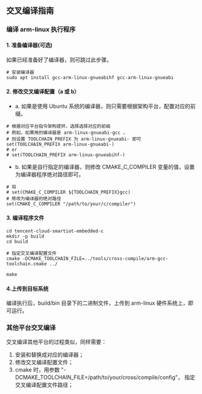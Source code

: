 ## 交叉编译指南
### 编译 arm-linux 执行程序
#### 1. 准备编译器(可选)

如果已经准备好了编译器，则可跳过此步骤。

``` shell
# 安装编译器
sudo apt install gcc-arm-linux-gnueabihf gcc-arm-linux-gnueabi
```

#### 2. 修改交叉编译配置（a 或 b）
- a. 如果是使用 Ubuntu 系统的编译器，则只需要根据架构平台，配置对应的前缀。
```shell
# 根据对应平台指令架构提供，选择选择对应的前缀
# 例如，如果用的编译器是 arm-linux-gnueabi-gcc ，
# 则设置 TOOLCHAIN_PREFIX 为 arm-linux-gnueabi- 即可
set(TOOLCHAIN_PREFIX arm-linux-gnueabi-)
# or 
# set(TOOLCHAIN_PREFIX arm-linux-gnueabihf-)
```

- b. 如果是自行指定的编译器，则修改 CMAKE_C_COMPILER 变量的值，设置为编译器程序绝对路径即可。

```shell
# 将
# set(CMAKE_C_COMPILER ${TOOLCHAIN_PREFIX}gcc)
# 修改为编译器的绝对路径
set(CMAKE_C_COMPILER "/path/to/your/c/compiler")
```

#### 3. 编译程序文件
```shell
cd tencent-cloud-smartiot-embedded-c
mkdir -p build
cd build

# 指定交叉编译配置文件
cmake -DCMAKE_TOOLCHAIN_FILE=../tools/cross-compile/arm-gcc-toolchain.cmake ../

make
```

#### 4.上传到目标系统
编译执行后，build/bin 目录下的二进制文件，上传到 arm-linux
硬件系统上，即可运行。

### 其他平台交叉编译
交叉编译其他平台的过程类似，同样需要：
1. 安装和替换成对应的编译器；
2. 修改交叉编译配置文件；
3. cmake 时，用参数 "-DCMAKE_TOOLCHAIN_FILE=/path/to/your/cross/compile/config"，
   指定交叉编译配置文件路径；

